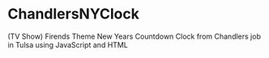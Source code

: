 # ChandlersNYClock
(TV Show) Firends Theme New Years Countdown Clock from Chandlers job in Tulsa using JavaScript and HTML
